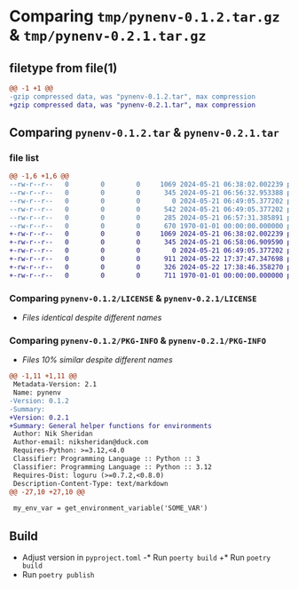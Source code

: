 # Comparing `tmp/pynenv-0.1.2.tar.gz` & `tmp/pynenv-0.2.1.tar.gz`

## filetype from file(1)

```diff
@@ -1 +1 @@
-gzip compressed data, was "pynenv-0.1.2.tar", max compression
+gzip compressed data, was "pynenv-0.2.1.tar", max compression
```

## Comparing `pynenv-0.1.2.tar` & `pynenv-0.2.1.tar`

### file list

```diff
@@ -1,6 +1,6 @@
--rw-r--r--   0        0        0     1069 2024-05-21 06:38:02.002239 pynenv-0.1.2/LICENSE
--rw-r--r--   0        0        0      345 2024-05-21 06:56:32.953388 pynenv-0.1.2/README.md
--rw-r--r--   0        0        0        0 2024-05-21 06:49:05.377202 pynenv-0.1.2/pynenv/__init__.py
--rw-r--r--   0        0        0      542 2024-05-21 06:49:05.377202 pynenv-0.1.2/pynenv/environment.py
--rw-r--r--   0        0        0      285 2024-05-21 06:57:31.385891 pynenv-0.1.2/pyproject.toml
--rw-r--r--   0        0        0      670 1970-01-01 00:00:00.000000 pynenv-0.1.2/PKG-INFO
+-rw-r--r--   0        0        0     1069 2024-05-21 06:38:02.002239 pynenv-0.2.1/LICENSE
+-rw-r--r--   0        0        0      345 2024-05-21 06:58:06.909590 pynenv-0.2.1/README.md
+-rw-r--r--   0        0        0        0 2024-05-21 06:49:05.377202 pynenv-0.2.1/pynenv/__init__.py
+-rw-r--r--   0        0        0      911 2024-05-22 17:37:47.347698 pynenv-0.2.1/pynenv/environment.py
+-rw-r--r--   0        0        0      326 2024-05-22 17:38:46.358270 pynenv-0.2.1/pyproject.toml
+-rw-r--r--   0        0        0      711 1970-01-01 00:00:00.000000 pynenv-0.2.1/PKG-INFO
```

### Comparing `pynenv-0.1.2/LICENSE` & `pynenv-0.2.1/LICENSE`

 * *Files identical despite different names*

### Comparing `pynenv-0.1.2/PKG-INFO` & `pynenv-0.2.1/PKG-INFO`

 * *Files 10% similar despite different names*

```diff
@@ -1,11 +1,11 @@
 Metadata-Version: 2.1
 Name: pynenv
-Version: 0.1.2
-Summary: 
+Version: 0.2.1
+Summary: General helper functions for environments
 Author: Nik Sheridan
 Author-email: niksheridan@duck.com
 Requires-Python: >=3.12,<4.0
 Classifier: Programming Language :: Python :: 3
 Classifier: Programming Language :: Python :: 3.12
 Requires-Dist: loguru (>=0.7.2,<0.8.0)
 Description-Content-Type: text/markdown
@@ -27,10 +27,10 @@
 
 my_env_var = get_environment_variable('SOME_VAR')
 ```
 
 ## Build
 
 * Adjust version in ```pyproject.toml```
-* Run ```poerty build```
+* Run ```poetry build```
 * Run ```poetry publish```
```

